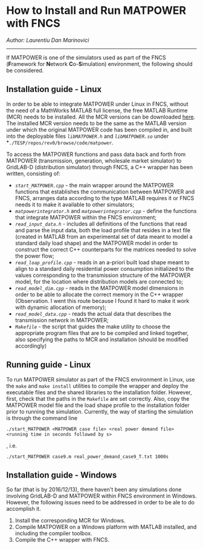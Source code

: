 # How to Install and Run MATPOWER with FNCS #

*Author: Laurentiu Dan Marinovici*
***************************************

If MATPOWER is one of the simulators used as part of the FNCS (**F**ramework for **N**etwork **C**o-**S**imulation) environment, the following should be considered.

## Installation guide - Linux ##

In order to be able to integrate MATPOWER under Linux in FNCS, without the need of a MathWorks MATLAB full license, the free MATLAB Runtime (MCR) needs to be installed. All the MCR versions can be downloaded [here][linkMCR]. The installed MCR version needs to be the same as the MATLAB version under which the original MATPOWER code has been compiled in, and built into the deployable files *``libMATPOWER.h``* and *``libMATPOWER.so``* under *``./TESP/repos/rev0/browse/code/matpower``.

To access the MATPOWER functions and pass data back and forth from MATPOWER (transmission, generation, wholesale market simulator) to GridLAB-D (distribution simulator) through FNCS, a C++ wrapper has been written, consisting of:
  * *``start_MATPOWER.cpp``* - the main wrapper around the MATPOWER functions that establishes the communication between MATPOWER and FNCS, arranges data according to the type MATLAB requires it or FNCS needs it to make it available to other simulators;
  * *``matpowerintegrator.h``* and *``matpowerintegrator.cpp``* - define the functions that integrate MATPOWER within the FNCS environment;
  * *``read_input_data.h``* - includes all definitions of the functions that read and parse the input data, both the load profile that resides in a text file (created in MATLAB from an experimental set of data meant to model a standard daily load shape) and the MATPOWER model in order to construct the correct C++ counterparts for the matrices needed to solve the power flow;
  * *``read_loap_profile.cpp``* - reads in an a-priori built load shape meant to align to a standard daily residential power consumption initialized to the values corresponding to the transmission structure of the MATPOWER model, for the location where distribution models are connected to;
  * *``read_model_dim.cpp``* - reads in the MATPOWER model dimensions in order to be able to allocate the correct memory in the C++ wrapper (Observation. I went this route because I found it hard to make it work with dynamic allocation of memory);
  * *``read_model_data.cpp``* - reads the actual data that describes the transmission network in MATPOWER;
  * *``Makefile``* - the script that guides the make utility to choose the appropriate program files that are to be compiled and linked together, also specifying the paths to MCR and installation (should be modified accordingly)

## Running guide - Linux ##

To run MATPOWER simulator as part of the FNCS environment in Linux, use the ``make`` and ``make install`` utilities to compile the wrapper and deploy the executable files and the shared libraries to the installation folder. However, first, check that the paths in the ``Makefile`` are set correctly. Also, copy the MATPOWER model file and the load shape profile to the installation folder prior to running the simulation. Currently, the way of starting the simulation is through the command line

```
./start_MATPOWER <MATPOWER case file> <real power demand file> <running time in seconds followed by s>
```
, i.e.
```
./start_MATPOWER case9.m real_power_demand_case9_T.txt 1000s
```

## Installation guide - Windows ##

So far (that is by 2016/12/13), there haven't been any simulations done involving GridLAB-D and MATPOWER within FNCS environment in Windows. However, the following issues need to be addressed in order to be ale to do accomplish it.

<ol>
  <li>Install the corresponding MCR for Windows.</li>
  <li>Compile MATPOWER on a Windows platform with MATLAB installed, and including the compiler toolbox.</li>
  <li>Compile the C++ wrapper with FNCS.</li>
</ol>

[linkMCR]: https://www.mathworks.com/products/compiler/mcr.html
